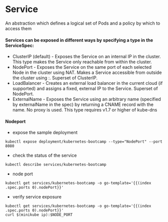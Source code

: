 # Service
An abstraction which defines a logical set of Pods and a policy by which to access them

#### Services can be exposed in different ways by specifying a type in the ServiceSpec:
- ClusterIP (default) - Exposes the Service on an internal IP in the cluster. This type makes the Service only reachable from within the cluster.
- NodePort - Exposes the Service on the same port of each selected Node in the cluster using NAT. Makes a Service accessible from outside the cluster using <NodeIP>:<NodePort>. Superset of ClusterIP.
- LoadBalancer - Creates an external load balancer in the current cloud (if supported) and assigns a fixed, external IP to the Service. Superset of NodePort.
- ExternalName - Exposes the Service using an arbitrary name (specified by externalName in the spec) by returning a CNAME record with the name. No proxy is used. This type requires v1.7 or higher of kube-dns

#### Nodeport
- expose the sample deployment
```
kubectl expose deployment/kubernetes-bootcamp --type="NodePort" --port 8080
```
- check the status of the service
```
kubectl describe services/kubernetes-bootcamp
```
- node port
```
kubectl get services/kubernetes-bootcamp -o go-template='{{(index .spec.ports 0).nodePort}}'
```
- verify service exposure
```
kubectl get services/kubernetes-bootcamp -o go-template='{{(index .spec.ports 0).nodePort}}'
curl $(minikube ip):$NODE_PORT
```
